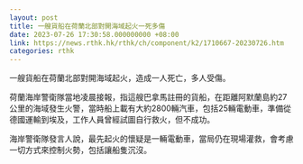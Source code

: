 ```yaml
---
layout: post
title: 一艘貨船在荷蘭北部對開海域起火一死多傷
date: 2023-07-26 17:30:58.000000000 +08:00
link: https://news.rthk.hk/rthk/ch/component/k2/1710667-20230726.htm
categories: rthk
---
```


一艘貨船在荷蘭北部對開海域起火，造成一人死亡，多人受傷。

荷蘭海岸警衛隊當地凌晨接報，指這艘巴拿馬註冊的貨船，在距離阿默蘭島約27公里的海域發生火警，當時船上載有大約2800輛汽車，包括25輛電動車，準備從德國運輸到埃及，工作人員曾經試圖自行救火，但不成功。

海岸警衛隊發言人說，最先起火的懷疑是一輛電動車，當局仍在現場灌救，會考慮一切方式來控制火勢，包括讓船隻沉沒。
